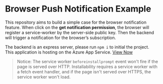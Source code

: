 # Browser Push Notification Example

This repository aims to build a simple case for the browser notification feature.
When click on the **get notification permission**, the browser will register a service-worker by the server-side public key.
Then the backend will trigger a notification for the browser’s subscription.

The backend is an express server, please run `npm i` to initial the project.
This application is hosting on the Azure App Service. [View Now](https://testnotificationwebapp.azurewebsites.net/testpage.html)

> Notice: The service worker `beforeinstallprompt` event won't fire if the page is served over HTTP.
> Installability requires a service worker with a fetch event handler, and
> if the page isn't served over HTTPS, the service worker won't load.
